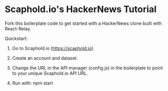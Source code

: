 # Scaphold.io's HackerNews Tutorial

Fork this boilerplate code to get started with a HackerNews clone built with React-Relay.

Quickstart:

1) Go to Scaphold.io (https://scaphold.io).

2) Create an account and dataset.

3) Change the URL in the API manager (config.js) in the boilerplate to point to your unique Scaphold.io API URL.

4) Run with: npm start
